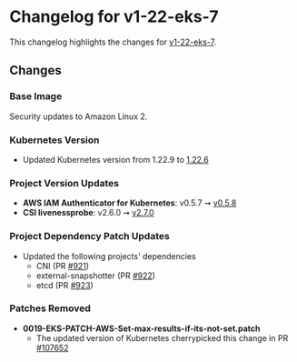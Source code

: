 # Changelog for v1-22-eks-7

This changelog highlights the changes for [v1-22-eks-7](https://github.com/aws/eks-distro/tree/v1-22-eks-7).

## Changes

### Base Image

Security updates to Amazon Linux 2.

### Kubernetes Version
* Updated Kubernetes version from 1.22.9 to
  [1.22.6](https://github.com/kubernetes/kubernetes/tree/v1.22.9)

### Project Version Updates

* **AWS IAM Authenticator for Kubernetes**: v0.5.7 ➞
  [v0.5.8](https://github.com/kubernetes-sigs/aws-iam-authenticator/releases/tag/v0.5.8)
* **CSI livenessprobe**: v2.6.0 ➞
  [v2.7.0](https://github.com/kubernetes-csi/livenessprobe/releases/tag/v2.7.0)

### Project Dependency Patch Updates
* Updated the following projects' dependencies
  * CNI (PR [#921](https://github.com/aws/eks-distro/pull/921))
  * external-snapshotter (PR [#922](https://github.com/aws/eks-distro/pull/922))
  * etcd (PR [#923](https://github.com/aws/eks-distro/pull/923))

### Patches Removed
* **0019-EKS-PATCH-AWS-Set-max-results-if-its-not-set.patch**
  * The updated version of Kubernetes cherrypicked this change in PR
    [#107652](https://github.com/kubernetes/kubernetes/pull/107652)
